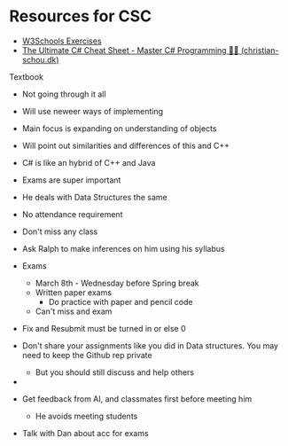 # Resources for CSC

- [W3Schools Exercises](https://www.w3schools.com/exercises/index.php)
- [The Ultimate C# Cheat Sheet - Master C# Programming 👨‍💻 (christian-schou.dk)](https://blog.christian-schou.dk/csharp-cheat-sheet/)

Textbook

- Not going through it all
- Will use neweer ways of implementing
- Main focus is expanding on understanding of objects
- Will point out similarities and differences of this and C++
- C# is like an hybrid of C++ and Java
- Exams are super important
- He deals with Data Structures the same
- No attendance requirement
- Don't miss any class


- Ask Ralph to make inferences on him using his syllabus
- Exams
  - March 8th - Wednesday before Spring break
  - Written paper exams
    - Do practice with paper and pencil code
  - Can't miss and exam
- Fix and Resubmit must be turned in or else 0
- Don't share your assignments like you did in Data structures. You may need to keep the Github rep private
  - But you should still discuss and help others
- 
- Get feedback from AI, and classmates first before meeting him
  - He avoids meeting students
- Talk with Dan about acc for exams
